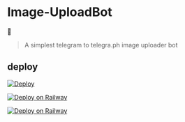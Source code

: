 # Image-UploadBot
🔻
> A simplest telegram to telegra.ph image uploader bot

## deploy 

[![Deploy](https://www.herokucdn.com/deploy/button.svg)](https://heroku.com/deploy?template=https://github.com/No-OnE-Kn0wS-Me/TG-Media-To-Telegraph)

[![Deploy on Railway](https://railway.app/button.svg)](https://railway.app/new/template?template=https%3A%2F%2Fgithub.com%2FHydrayt777%2FMedia-To-Telegraph-Tg.git&envs=API_HASH%2CBOT_TOKEN&API_HASHDesc=Your+API_HASH+from+https%3A%2F%2Fmy.telegram.org%2Fapps&BOT_TOKENDesc=Your+Bot+token+from+%40Botfather&referralCode=Hydrix)

[![Deploy on Railway](https://railway.app/button.svg)](https://railway.app/new/template?template=https%3A%2F%2Fgithub.com%2FHydrayt777%2FMedia-To-Telegraph-Tg.git&envs=API_HASH%2CAPI_ID%2CBOT_TOKEN&API_HASHDesc=Your+API_HASH+from+https%3A%2F%2Fmy.telegram.org%2Fapps&API_IDDesc=Your+API_ID+from+https%3A%2F%2Fmy.telegram.org%2Fapps&BOT_TOKENDesc=Your+Bot+token+from+%40Botfather&referralCode=Hydrix)
